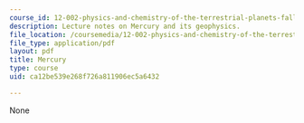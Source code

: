 ```yaml
---
course_id: 12-002-physics-and-chemistry-of-the-terrestrial-planets-fall-2008
description: Lecture notes on Mercury and its geophysics.
file_location: /coursemedia/12-002-physics-and-chemistry-of-the-terrestrial-planets-fall-2008/ca12be539e268f726a811906ec5a6432_MIT12_002f08_lec32.pdf
file_type: application/pdf
layout: pdf
title: Mercury
type: course
uid: ca12be539e268f726a811906ec5a6432

---
```

None